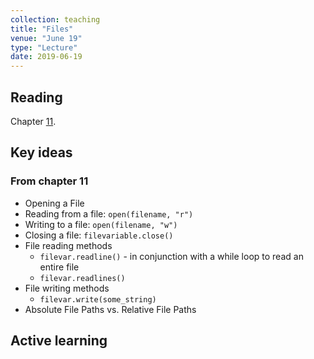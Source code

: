 ```yaml
---
collection: teaching
title: "Files"
venue: "June 19"
type: "Lecture"
date: 2019-06-19
---
```


## Reading
Chapter [11](https://runestone.academy/runestone/static/thinkcspy/Files/toctree.html).

## Key ideas

### From chapter 11
* Opening a File
* Reading from a file: `open(filename, "r")`
* Writing to a file: `open(filename, "w")`
* Closing a file: `filevariable.close()`
* File reading methods
	* `filevar.readline()` - in conjunction with a while loop to read an entire file
	* `filevar.readlines()`
* File writing methods
	* `filevar.write(some_string)`
* Absolute File Paths vs. Relative File Paths

## Active learning

